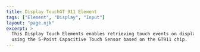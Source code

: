 ```yaml
---
title: Display TouchGT 911 Element
tags: ["Element", "Display", "Input"]
layout: "page.njk"
excerpt: >
  This Display Touch Elements enables retrieving touch events on displays
  using the 5-Point Capacitive Touch Sensor based on the GT911 chip.
---
```


<!-- TODO: documentation


There are multiple implementations - even some for arduino but they are all in an early stage or
not maintained any more.

* <https://github.com/arduino-libraries/Arduino_GigaDisplayTouch> This library is in an early
  stage and implemented for Arduino boards based on mbed operating system only. I like the
  cleaness of the interface. Rotation support is missing as well.
* <https://github.com/TAMCTec/gt911-arduino> This library is almost working but has some buffer
  overflows when communication is not correct (found more than 5 points) and needs software reset.
* <https://github.com/u4mzu4/Arduino_GT911_Library>

The gt911.h / gt911.cpp is my own assembled version working for ESP32.

### See also

* <https://github.com/goodix> reference implementation for Android
* <https://www.goodix.com/en/product/touch/touch_screen_controller>
* <https://github.com/lvgl/lvgl_esp32_drivers/blob/master/lvgl_touch/gt911.h>


 -->